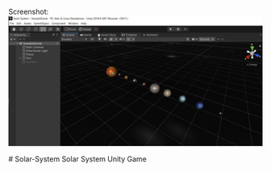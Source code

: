 Screenshot: 
<img src="https://github.com/mm528/Solar-System/blob/main/Screenshot.png">

</img>
# Solar-System
 Solar System Unity Game

